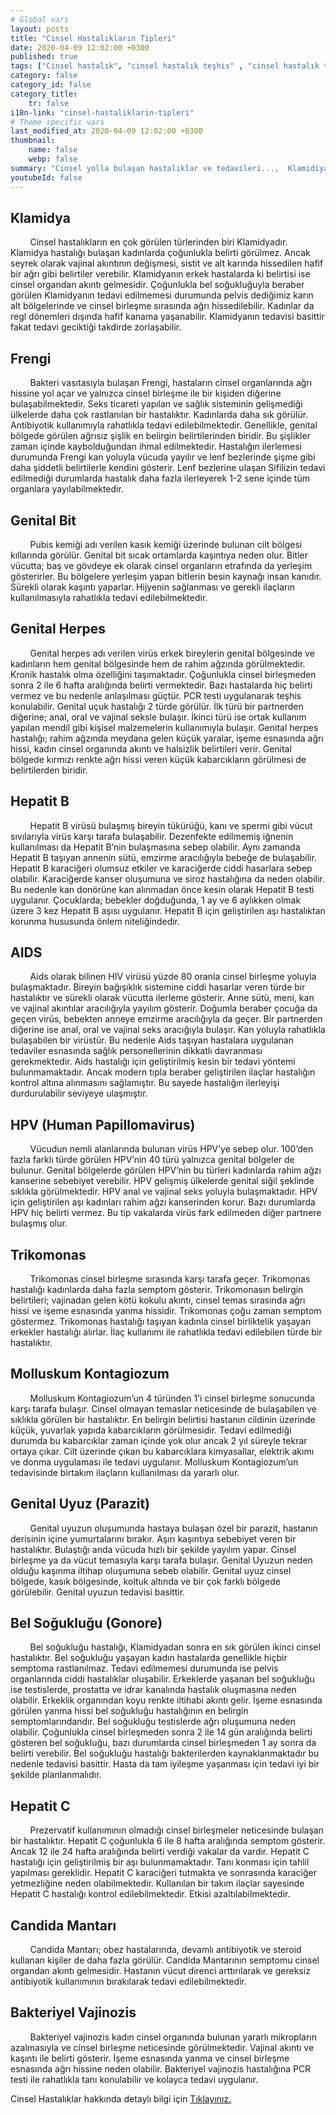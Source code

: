 ```yaml
---
# Global vars
layout: posts
title: "Cinsel Hastalıkların Tipleri"
date: 2020-04-09 12:02:00 +0300
published: true
tags: ["Cinsel hastalık", "cinsel hastalık teşhis" , "cinsel hastalık tedavi" , "cinsel hastalık belirti" , "cinsel hastalık kan tahlili" , "cinsel hastalık korunma yöntemleri" , "frengi", "genital herpes", "Klamidiya", "Genital bit", "Genital uçuk", "Hepatit B", "aids", "HPV", "hiv", "Trikomnas","Sifiliz", "Moluskum kantagiyozum", "Genital Uyuz", "Bel soğukluğu" , "gonore" , "cinsel hastalık çözüm" , "Moluskum kantagiyozum tedavi", "Bel soğukluğu tedavi" , "klamidya tedavi" , "frengi tedavi"  , " genital bit tedavi"  , " genital uçuk tedavi"  , "hepatit b tedavi"  , "hiv tedavi"  , "hpv tedavi" , "Trikomonas tedavi", "cinsel hastalık tahlil", "cinsel hastalık pcr testi" ]
category: false
category_id: false
category_title:
    tr: false
i18n-link: "cinsel-hastaliklarin-tipleri"
# Theme specific vars
last_modified_at: 2020-04-09 12:02:00 +0300
thumbnail:
    name: false
    webp: false
summary: "Cinsel yolla bulaşan hastalıklar ve tedavileri...,  Klamidiya, Şankı, Genital bit, Genital uçuk, Hepatit B, AIDS, HPV, Trikomonas, Sifiliz, Uyuz, Moluskum kantagiyozum ve Bel soğukluğu hastalıklarının belirtileri, teşhisleri ve tedavileri hakkında detaylı bilgi. "
youtubeId: false
---
```


## Klamidya

&nbsp;&nbsp;&nbsp;&nbsp;&nbsp;&nbsp;&nbsp;&nbsp;Cinsel hastalıkların en çok görülen türlerinden biri Klamidyadır. Klamidya hastalığı bulaşan kadınlarda çoğunlukla belirti görülmez. Ancak seyrek olarak vajinal akıntının değişmesi, sistit ve alt karında hissedilen hafif bir ağrı gibi belirtiler verebilir. Klamidyanın erkek hastalarda ki belirtisi ise cinsel organdan akıntı gelmesidir. Çoğunlukla bel soğukluğuyla beraber görülen Klamidyanın tedavi edilmemesi durumunda pelvis dediğimiz karın alt bölgelerinde ve cinsel birleşme sırasında ağrı hissedilebilir. Kadınlar da regl dönemleri dışında hafif kanama yaşanabilir. Klamidyanın tedavisi basittir fakat tedavi geciktiği takdirde zorlaşabilir.

## Frengi

&nbsp;&nbsp;&nbsp;&nbsp;&nbsp;&nbsp;&nbsp;&nbsp;Bakteri vasıtasıyla bulaşan Frengi, hastaların cinsel organlarında ağrı hissine yol açar ve yalnızca cinsel birleşme ile bir kişiden diğerine bulaşabilmektedir. Seks ticareti yapılan ve sağlık sisteminin gelişmediği ülkelerde daha çok rastlanılan bir hastalıktır. Kadınlarda daha sık görülür. Antibiyotik kullanımıyla rahatlıkla tedavi edilebilmektedir. Genellikle, genital bölgede görülen ağrısız şişlik en belirgin belirtilerinden biridir. Bu şişlikler zaman içinde kaybolduğundan ihmal edilmektedir. Hastalığın ilerlemesi durumunda Frengi kan yoluyla vücuda yayılır ve lenf bezlerinde şişme gibi daha şiddetli belirtilerle kendini gösterir. Lenf bezlerine ulaşan Sifilizin tedavi edilmediği durumlarda hastalık daha fazla ilerleyerek 1-2 sene içinde tüm organlara yayılabilmektedir.

## Genital Bit

&nbsp;&nbsp;&nbsp;&nbsp;&nbsp;&nbsp;&nbsp;&nbsp;Pubis kemiği adı verilen kasık kemiği üzerinde bulunan cilt bölgesi kıllarında görülür. Genital bit sıcak ortamlarda kaşıntıya neden olur. Bitler vücutta; baş ve gövdeye ek olarak cinsel organların etrafında da yerleşim gösterirler. Bu bölgelere yerleşim yapan bitlerin besin kaynağı insan kanıdır. Sürekli olarak kaşıntı yaparlar. Hijyenin sağlanması ve gerekli ilaçların kullanılmasıyla rahatlıkla tedavi edilebilmektedir.

## Genital Herpes

&nbsp;&nbsp;&nbsp;&nbsp;&nbsp;&nbsp;&nbsp;&nbsp;Genital herpes adı verilen virüs erkek bireylerin genital bölgesinde ve kadınların hem genital bölgesinde hem de rahim ağzında görülmektedir. Kronik hastalık olma özelliğini taşımaktadır. Çoğunlukla cinsel birleşmeden sonra 2 ile 6 hafta aralığında belirti vermektedir. Bazı hastalarda hiç belirti vermez ve bu nedenle anlaşılması güçtür. PCR testi uygulanarak teşhis konulabilir. Genital uçuk hastalığı 2 türde görülür. İlk türü bir partnerden diğerine; anal, oral ve vajinal seksle bulaşır. İkinci türü ise ortak kullanım yapılan mendil gibi kişisel malzemelerin kullanımıyla bulaşır. Genital herpes hastalığı; rahim ağzında meydana gelen küçük yaralar, işeme esnasında ağrı hissi, kadın cinsel organında akıntı ve halsizlik belirtileri verir. Genital bölgede kırmızı renkte ağrı hissi veren küçük kabarcıkların görülmesi de belirtilerden biridir.

## Hepatit B

&nbsp;&nbsp;&nbsp;&nbsp;&nbsp;&nbsp;&nbsp;&nbsp;Hepatit B virüsü bulaşmış bireyin tükürüğü, kanı ve spermi gibi vücut sıvılarıyla virüs karşı tarafa bulaşabilir. Dezenfekte edilmemiş iğnenin kullanılması da Hepatit B’nin bulaşmasına sebep olabilir. Aynı zamanda Hepatit B taşıyan annenin sütü, emzirme aracılığıyla bebeğe de bulaşabilir. Hepatit B karaciğeri olumsuz etkiler ve karaciğerde ciddi hasarlara sebep olabilir. Karaciğerde kanser oluşumuna ve siroz hastalığına da neden olabilir. Bu nedenle kan donörüne kan alınmadan önce kesin olarak Hepatit B testi uygulanır. Çocuklarda; bebekler doğduğunda, 1 ay ve 6 aylıkken olmak üzere 3 kez Hepatit B aşısı uygulanır. Hepatit B için geliştirilen aşı hastalıktan korunma hususunda önlem niteliğindedir.

## AIDS

&nbsp;&nbsp;&nbsp;&nbsp;&nbsp;&nbsp;&nbsp;&nbsp;Aids olarak bilinen HIV virüsü yüzde 80 oranla cinsel birleşme yoluyla bulaşmaktadır. Bireyin bağışıklık sistemine ciddi hasarlar veren türde bir hastalıktır ve sürekli olarak vücutta ilerleme gösterir. Anne sütü, meni, kan ve vajinal akıntılar aracılığıyla yayılım gösterir. Doğumla beraber çocuğa da geçen virüs, bebekten anneye emzirme aracılığıyla da geçer. Bir partnerden diğerine ise anal, oral ve vajinal seks aracığıyla bulaşır. Kan yoluyla rahatlıkla bulaşabilen bir virüstür. Bu nedenle Aids taşıyan hastalara uygulanan tedaviler esnasında sağlık personellerinin dikkatlı davranması gerekmektedir. Aids hastalığı için geliştirilmiş kesin bir tedavi yöntemi bulunmamaktadır. Ancak modern tıpla beraber geliştirilen ilaçlar hastalığın kontrol altına alınmasını sağlamıştır. Bu sayede hastalığın ilerleyişi durdurulabilir seviyeye ulaşmıştır.

## HPV (Human Papillomavirus)

&nbsp;&nbsp;&nbsp;&nbsp;&nbsp;&nbsp;&nbsp;&nbsp;Vücudun nemli alanlarında bulunan virüs HPV’ye sebep olur. 100’den fazla farklı türde görülen HPV’nin 40 türü yalnızca genital bölgeler de bulunur. Genital bölgelerde görülen HPV’nin bu türleri kadınlarda rahim ağzı kanserine sebebiyet verebilir. HPV gelişmiş ülkelerde genital siğil şeklinde sıklıkla görülmektedir. HPV anal ve vajinal seks yoluyla bulaşmaktadır. HPV için geliştirilen aşı kadınları rahim ağzı kanserinden korur. Bazı durumlarda HPV hiç belirti vermez. Bu tip vakalarda virüs fark edilmeden diğer partnere bulaşmış olur.

## Trikomonas

&nbsp;&nbsp;&nbsp;&nbsp;&nbsp;&nbsp;&nbsp;&nbsp;Trikomonas cinsel birleşme sırasında karşı tarafa geçer. Trikomonas hastalığı kadınlarda daha fazla semptom gösterir. Trikomonasın belirgin belirtileri; vajinadan gelen kötü kokulu akıntı, cinsel temas sırasında ağrı hissi ve işeme esnasında yanma hissidir. Trikomonas çoğu zaman semptom göstermez. Trikomonas hastalığı taşıyan kadınla cinsel birliktelik yaşayan erkekler hastalığı alırlar. İlaç kullanımı ile rahatlıkla tedavi edilebilen türde bir hastalıktır.

## Molluskum Kontagiozum

&nbsp;&nbsp;&nbsp;&nbsp;&nbsp;&nbsp;&nbsp;&nbsp;Molluskum Kontagiozum’un 4 türünden 1’i cinsel birleşme sonucunda karşı tarafa bulaşır. Cinsel olmayan temaslar neticesinde de bulaşabilen ve sıklıkla görülen bir hastalıktır. En belirgin belirtisi hastanın cildinin üzerinde küçük, yuvarlak yapıda kabarcıkların görülmesidir. Tedavi edilmediği durumda bu kabarcıklar zaman içinde yok olur ancak 2 yıl süreyle tekrar ortaya çıkar. Cilt üzerinde çıkan bu kabarcıklara kimyasallar, elektrik akımı ve donma uygulaması ile tedavi uygulanır. Molluskum Kontagiozum’un tedavisinde birtakım ilaçların kullanılması da yararlı olur.

## Genital Uyuz (Parazit)

&nbsp;&nbsp;&nbsp;&nbsp;&nbsp;&nbsp;&nbsp;&nbsp;Genital uyuzun oluşumunda hastaya bulaşan özel bir parazit, hastanın derisinin içine yumurtalarını bırakır. Aşırı kaşıntıya sebebiyet veren  bir hastalıktır. Bulaştığı anda vücuda hızlı bir şekilde yayılım yapar. Cinsel birleşme ya da vücut temasıyla karşı tarafa bulaşır. Genital Uyuzun neden olduğu kaşınma iltihap oluşumuna sebeb olabilir. Genital uyuz cinsel bölgede, kasık bölgesinde, koltuk altında ve bir çok farklı bölgede görülebilir. Genital uyuzun tedavisi basittir.

## Bel Soğukluğu (Gonore)

&nbsp;&nbsp;&nbsp;&nbsp;&nbsp;&nbsp;&nbsp;&nbsp;Bel soğukluğu hastalığı, Klamidyadan sonra en sık görülen ikinci cinsel hastalıktır. Bel soğukluğu yaşayan kadın hastalarda genellikle hiçbir semptoma rastlanılmaz. Tedavi edilmemesi durumunda ise pelvis organlarında ciddi hastalıklar oluşabilir. Erkeklerde yaşanan bel soğukluğu ise testislerde, prostatta ve idrar kanalında hastalık oluşmasına neden olabilir. Erkeklik organından koyu renkte iltihabi akıntı gelir. İşeme esnasında görülen yanma hissi bel soğukluğu hastalığının en belirgin semptomlarındandır. Bel soğukluğu testislerde ağrı oluşumuna neden olabilir. Çoğunlukla cinsel birleşmeden sonra 2 ile 14 gün aralığında belirti gösteren bel soğukluğu, bazı durumlarda cinsel birleşmeden 1 ay sonra da belirti verebilir. Bel soğukluğu hastalığı bakterilerden kaynaklanmaktadır bu nedenle tedavisi basittir. Hasta da tam iyileşme yaşanması için tedavi iyi bir şekilde planlanmalıdır.

## Hepatit C

&nbsp;&nbsp;&nbsp;&nbsp;&nbsp;&nbsp;&nbsp;&nbsp;Prezervatif kullanımının olmadığı cinsel birleşmeler neticesinde bulaşan bir hastalıktır. Hepatit C çoğunlukla 6 ile 8 hafta aralığında semptom gösterir. Ancak 12 ile 24 hafta aralığında belirti verdiği vakalar da vardır. Hepatit C hastalığı için geliştirilmiş bir aşı bulunmamaktadır. Tanı konması için tahlil yapılması gereklidir. Hepatit C karaciğeri tutmakta ve sonrasında karaciğer yetmezliğine neden olabilmektedir. Kullanılan bir takım ilaçlar sayesinde Hepatit C hastalığı kontrol edilebilmektedir. Etkisi azaltılabilmektedir.

## Candida Mantarı

&nbsp;&nbsp;&nbsp;&nbsp;&nbsp;&nbsp;&nbsp;&nbsp;Candida Mantarı; obez hastalarında, devamlı antibiyotik ve steroid kullanan kişiler de daha fazla görülür. Candida Mantarının semptomu cinsel organdan akıntı gelmesidir. Hastanın vücut direnci arttırılarak ve gereksiz antibiyotik kullanımının bırakılarak tedavi edilebilmektedir.

## Bakteriyel Vajinozis

&nbsp;&nbsp;&nbsp;&nbsp;&nbsp;&nbsp;&nbsp;&nbsp;Bakteriyel vajinozis kadın cinsel organında bulunan yararlı mikropların azalmasıyla ve cinsel birleşme neticesinde görülmektedir. Vajinal akıntı ve kaşıntı ile belirti gösterir. İşeme esnasında yanma ve cinsel birleşme esnasında ağrı hissine neden olabilir. Bakteriyel vajinozis hastalığına PCR testi ile rahatlıkla tanı konulabilir ve kolayca tedavi uygulanır.    

Cinsel Hastalıklar hakkında detaylı bilgi için [Tıklayınız.](https://www.onoluroloji.com/cinsel-hastaliklar)
